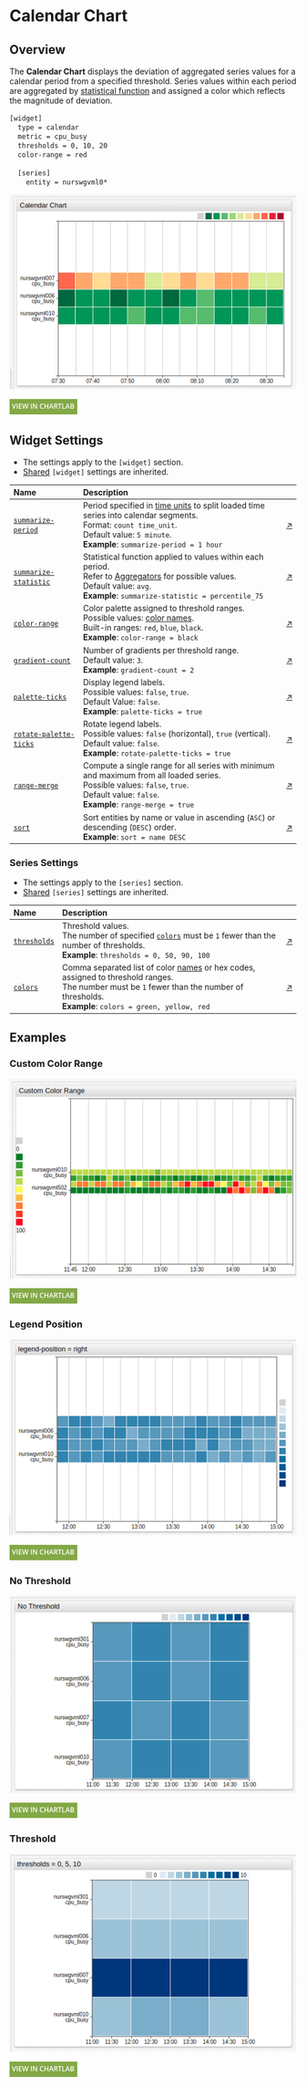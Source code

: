 # Calendar Chart

## Overview

The **Calendar Chart** displays the deviation of aggregated series values for a calendar period from a specified threshold. Series values within each period are aggregated by [statistical function](../../configuration/aggregators.md) and assigned a color which reflects the magnitude of deviation.

```ls
[widget]
  type = calendar
  metric = cpu_busy
  thresholds = 0, 10, 20
  color-range = red

  [series]
    entity = nurswgvml0*
```

![](./images/calendar-example-1.png)

[![](../../images/button.png)](https://apps.axibase.com/chartlab/1d891aa7)

## Widget Settings

* The settings apply to the `[widget]` section.
* [Shared](../shared/README.md#widget-settings) `[widget]` settings are inherited.

Name | Description | &nbsp;
:--|:--|:--
<a name="summarize-period"></a>[`summarize-period`](#summarize-period)| Period specified in [time units](https://axibase.com/docs/atsd/api/data/series/time-unit.html) to split loaded time series into calendar segments.<br>Format: `count time_unit`.<br>Default value: `5 minute`.<br>**Example**: `summarize-period = 1 hour`| [↗](https://apps.axibase.com/chartlab/6a3f5153)
<a name="summarize-statistic"></a>[`summarize-statistic`](#summarize-statistic) | Statistical function applied to values within each period.<br>Refer to [Aggregators](../../../../configuration/aggregators.md) for possible values.<br>Default value: `avg`.<br>**Example**: `summarize-statistic = percentile_75`| [↗](https://apps.axibase.com/chartlab/548fa0ae)
|<a name="color-range"></a>[`color-range`](#color-range)|Color palette assigned to threshold ranges.<br>Possible values: [color names](https://en.wikipedia.org/wiki/Web_colors).<br>Built-in ranges: `red`, `blue`, `black`.<br>**Example**: `color-range = black`|[↗](https://apps.axibase.com/chartlab/7517e646)|
<a name="gradient-count"></a>[`gradient-count`](#gradient-count)| Number of gradients per threshold range.<br>Default value: `3`.<br>**Example**: `gradient-count = 2`| [↗](https://apps.axibase.com/chartlab/a789a6cc)
<a name="palette-ticks"></a>[`palette-ticks`](#palette-ticks)| Display legend labels.<br>Possible values: `false`, `true`.<br>Default Value: `false`.<br>**Example**: `palette-ticks = true`| [↗](https://apps.axibase.com/chartlab/01a10bbf)
<a name="rotate-palette-ticks"></a>[`rotate-palette-ticks`](#rotate-palette-ticks)| Rotate legend labels.<br>Possible values: `false` (horizontal), `true` (vertical).<br>Default value: `false`.<br>**Example**: `rotate-palette-ticks = true`| [↗](https://apps.axibase.com/chartlab/0d232c4f)
<a name="range-merge"></a>[`range-merge`](#range-merge)| Compute a single range for all series with minimum and maximum from all loaded series.<br>Possible values: `false`, `true`.<br>Default value: `false`.<br>**Example**: `range-merge = true`| [↗](https://apps.axibase.com/chartlab/56a3859a)
<a name="sort"></a>[`sort`](#sort)| Sort entities by name or value in ascending (`ASC`) or descending (`DESC`) order.<br>**Example**: `sort = name DESC`| [↗](https://apps.axibase.com/chartlab/fc8bd510)

### Series Settings

* The settings apply to the `[series]` section.
* [Shared](../shared/README.md#series-settings) `[series]` settings are inherited.

Name | Description | &nbsp;
:--|:--|:--
<a name="thresholds"></a>[`thresholds`](#thresholds)| Threshold values.<br>The number of specified [`colors`](#colors) must be `1` fewer than the number of thresholds.<br>**Example**: `thresholds = 0, 50, 90, 100`| [↗](https://apps.axibase.com/chartlab/47688faa)
<a name="colors"></a>[`colors`](#colors)| Comma separated list of color [names](https://en.wikipedia.org/wiki/Web_colors) or hex codes, assigned to threshold ranges.<br>The number must be `1` fewer than the number of thresholds.<br>**Example**: `colors = green, yellow, red`| [↗](https://apps.axibase.com/chartlab/5b7cc24e)

## Examples

### Custom Color Range

![](./images/custom-color-range.png)

[![](../../images/button.png)](https://apps.axibase.com/chartlab/3d52aae0)

### Legend Position

![](./images/legend-position-image.png)

[![](../../images/button.png)](https://apps.axibase.com/chartlab/f354914c)

### No Threshold

![](./images/no-threshold.png)

[![](../../images/button.png)](https://apps.axibase.com/chartlab/7d6224b8)

### Threshold

![](./images/threshold-image.png)

[![](../../images/button.png)](https://apps.axibase.com/chartlab/5f49b168)

